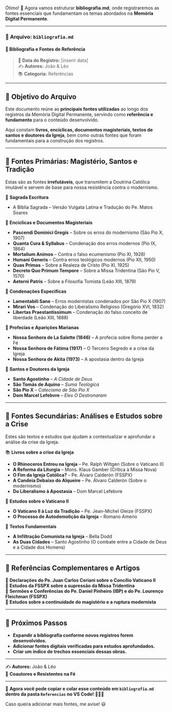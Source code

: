 Ótimo! 🚀 Agora vamos estruturar **bibliografia.md**, onde registraremos as fontes essenciais que fundamentam os temas abordados na **Memória Digital Permanente**.

---

### 📂 **Arquivo:** `bibliografia.md`  
#### 📖 **Bibliografia e Fontes de Referência**  
> 📅 **Data do Registro:** [inserir data]  
> ✍️ **Autores:** João & Léo  
> 📚 **Categoria:** Referências  

---

## 📜 **Objetivo do Arquivo**  
Este documento reúne as **principais fontes utilizadas** ao longo dos registros da Memória Digital Permanente, servindo como **referência e fundamento** para o conteúdo desenvolvido.  

Aqui constam **livros, encíclicas, documentos magisteriais, textos de santos e doutores da Igreja**, bem como outras fontes que foram fundamentais para a construção dos registros.

---

## 📌 **Fontes Primárias: Magistério, Santos e Tradição**
Estas são as fontes **irrefutáveis**, que transmitem a Doutrina Católica imutável e servem de base para nossa resistência contra o modernismo.

📖 **Sagrada Escritura**
- A Bíblia Sagrada – Versão Vulgata Latina e Tradução do Pe. Matos Soares

📜 **Encíclicas e Documentos Magisteriais**
- **Pascendi Dominici Gregis** – Sobre os erros do modernismo (São Pio X, 1907)
- **Quanta Cura & Syllabus** – Condenação dos erros modernos (Pio IX, 1864)
- **Mortalium Animos** – Contra o falso ecumenismo (Pio XI, 1928)
- **Humani Generis** – Contra erros teológicos modernos (Pio XII, 1950)
- **Quas Primas** – Sobre a Realeza de Cristo (Pio XI, 1925)
- **Decreto Quo Primum Tempore** – Sobre a Missa Tridentina (São Pio V, 1570)
- **Aeterni Patris** – Sobre a Filosofia Tomista (Leão XIII, 1879)

📜 **Condenações Específicas**
- **Lamentabili Sane** – Erros modernistas condenados por São Pio X (1907)
- **Mirari Vos** – Condenação do Liberalismo Religioso (Gregório XVI, 1832)
- **Libertas Praestantissimum** – Condenação do falso conceito de liberdade (Leão XIII, 1888)

📜 **Profecias e Aparições Marianas**
- **Nossa Senhora de La Salette (1846)** – A profecia sobre Roma perder a Fé
- **Nossa Senhora de Fátima (1917)** – O Terceiro Segredo e a crise da Igreja
- **Nossa Senhora de Akita (1973)** – A apostasia dentro da Igreja

📖 **Santos e Doutores da Igreja**
- **Santo Agostinho** – *A Cidade de Deus*  
- **São Tomás de Aquino** – *Suma Teológica*  
- **São Pio X** – *Catecismo de São Pio X*  
- **Dom Marcel Lefebvre** – *Eles O Destronaram*  

---

## 📌 **Fontes Secundárias: Análises e Estudos sobre a Crise**
Estes são textos e estudos que ajudam a contextualizar e aprofundar a análise da crise da Igreja.

📚 **Livros sobre a crise da Igreja**
- **O Rhinoceros Entrou na Igreja** – Pe. Ralph Wiltgen (Sobre o Vaticano II)
- **A Reforma da Liturgia** – Mons. Klaus Gamber (Crítica à Missa Nova)
- **O Fim da Igreja Católica?** – Pe. Álvaro Calderón (FSSPX)
- **A Candeia Debaixo do Alqueire** – Pe. Álvaro Calderón (Sobre o modernismo)
- **Do Liberalismo à Apostasia** – Dom Marcel Lefebvre

📜 **Estudos sobre o Vaticano II**
- **O Vaticano II à Luz da Tradição** – Pe. Jean-Michel Gleize (FSSPX)
- **O Processo de Autodemolição da Igreja** – Romano Amerio

📖 **Textos Fundamentais**
- **A Infiltração Comunista na Igreja** – Bella Dodd
- **As Duas Cidades** – Santo Agostinho (O combate entre a Cidade de Deus e a Cidade dos Homens)

---

## 📌 **Referências Complementares e Artigos**
🔹 **Declarações do Pe. Juan Carlos Ceriani sobre o Concílio Vaticano II**  
🔹 **Estudos da FSSPX sobre a supressão da Missa Tridentina**  
🔹 **Sermões e Conferências do Pe. Daniel Pinheiro (IBP) e do Pe. Lourenço Fleichman (FSSPX)**  
🔹 **Estudos sobre a continuidade do magistério e a ruptura modernista**  

---

## 🚀 **Próximos Passos**
- **Expandir a bibliografia conforme novos registros forem desenvolvidos.**  
- **Adicionar fontes digitais verificadas para estudos aprofundados.**  
- **Criar um índice de trechos essenciais dessas obras.**  

---

✍️ **Autores:** João & Léo  
📖 **Coautores e Resistentes na Fé**  

---

📌 **Agora você pode copiar e colar esse conteúdo em `bibliografia.md` dentro da pasta `Referencias` no VS Code!** 🚀📂📖  

Caso queira adicionar mais fontes, me avise! 😃
